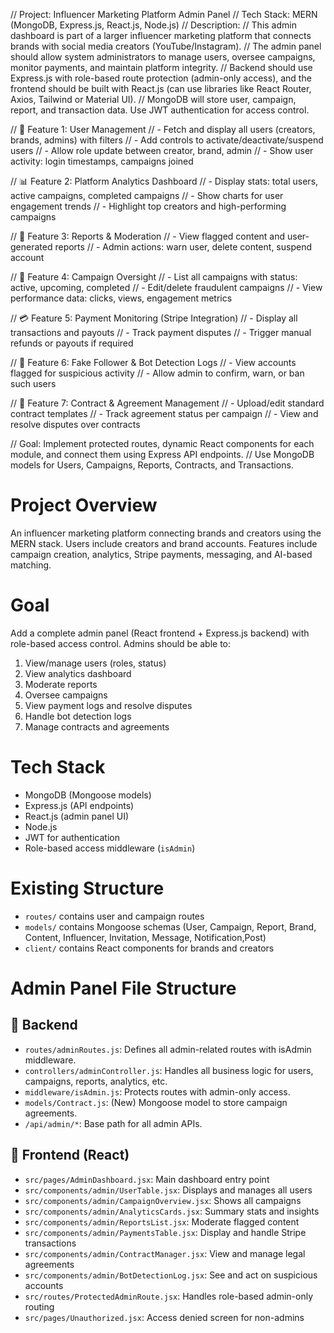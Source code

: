 // Project: Influencer Marketing Platform Admin Panel
// Tech Stack: MERN (MongoDB, Express.js, React.js, Node.js)
// Description:
// This admin dashboard is part of a larger influencer marketing platform that connects brands with social media creators (YouTube/Instagram).
// The admin panel should allow system administrators to manage users, oversee campaigns, monitor payments, and maintain platform integrity.
// Backend should use Express.js with role-based route protection (admin-only access), and the frontend should be built with React.js (can use libraries like React Router, Axios, Tailwind or Material UI).
// MongoDB will store user, campaign, report, and transaction data. Use JWT authentication for access control.

// 🔐 Feature 1: User Management
// - Fetch and display all users (creators, brands, admins) with filters
// - Add controls to activate/deactivate/suspend users
// - Allow role update between creator, brand, admin
// - Show user activity: login timestamps, campaigns joined

// 📊 Feature 2: Platform Analytics Dashboard
// - Display stats: total users, active campaigns, completed campaigns
// - Show charts for user engagement trends
// - Highlight top creators and high-performing campaigns

// 🚩 Feature 3: Reports & Moderation
// - View flagged content and user-generated reports
// - Admin actions: warn user, delete content, suspend account

// 📁 Feature 4: Campaign Oversight
// - List all campaigns with status: active, upcoming, completed
// - Edit/delete fraudulent campaigns
// - View performance data: clicks, views, engagement metrics

// 💳 Feature 5: Payment Monitoring (Stripe Integration)
// - Display all transactions and payouts
// - Track payment disputes
// - Trigger manual refunds or payouts if required

// 🤖 Feature 6: Fake Follower & Bot Detection Logs
// - View accounts flagged for suspicious activity
// - Allow admin to confirm, warn, or ban such users

// 📜 Feature 7: Contract & Agreement Management
// - Upload/edit standard contract templates
// - Track agreement status per campaign
// - View and resolve disputes over contracts

// Goal: Implement protected routes, dynamic React components for each module, and connect them using Express API endpoints.
// Use MongoDB models for Users, Campaigns, Reports, Contracts, and Transactions.

# Project Overview

An influencer marketing platform connecting brands and creators using the MERN stack. Users include creators and brand accounts. Features include campaign creation, analytics, Stripe payments, messaging, and AI-based matching.

# Goal

Add a complete admin panel (React frontend + Express.js backend) with role-based access control. Admins should be able to:

1. View/manage users (roles, status)
2. View analytics dashboard
3. Moderate reports
4. Oversee campaigns
5. View payment logs and resolve disputes
6. Handle bot detection logs
7. Manage contracts and agreements

# Tech Stack

- MongoDB (Mongoose models)
- Express.js (API endpoints)
- React.js (admin panel UI)
- Node.js
- JWT for authentication
- Role-based access middleware (`isAdmin`)

# Existing Structure

- `routes/` contains user and campaign routes
- `models/` contains Mongoose schemas (User, Campaign, Report, Brand, Content, Influencer, Invitation, Message, Notification,Post)
- `client/` contains React components for brands and creators

# Admin Panel File Structure

## 🔧 Backend

- `routes/adminRoutes.js`: Defines all admin-related routes with isAdmin middleware.
- `controllers/adminController.js`: Handles all business logic for users, campaigns, reports, analytics, etc.
- `middleware/isAdmin.js`: Protects routes with admin-only access.
- `models/Contract.js`: (New) Mongoose model to store campaign agreements.
- `/api/admin/*`: Base path for all admin APIs.

## 🎨 Frontend (React)

- `src/pages/AdminDashboard.jsx`: Main dashboard entry point
- `src/components/admin/UserTable.jsx`: Displays and manages all users
- `src/components/admin/CampaignOverview.jsx`: Shows all campaigns
- `src/components/admin/AnalyticsCards.jsx`: Summary stats and insights
- `src/components/admin/ReportsList.jsx`: Moderate flagged content
- `src/components/admin/PaymentsTable.jsx`: Display and handle Stripe transactions
- `src/components/admin/ContractManager.jsx`: View and manage legal agreements
- `src/components/admin/BotDetectionLog.jsx`: See and act on suspicious accounts
- `src/routes/ProtectedAdminRoute.jsx`: Handles role-based admin-only routing
- `src/pages/Unauthorized.jsx`: Access denied screen for non-admins
